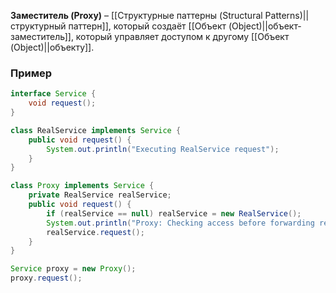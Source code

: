 **Заместитель (Proxy)** – [[Структурные паттерны (Structural Patterns)||структурный паттерн]], который создаёт [[Объект (Object)||объект-заместитель]], который управляет доступом к другому [[Объект (Object)||объекту]].


### Пример

```java
interface Service {
    void request();
}

class RealService implements Service {
    public void request() { 
	    System.out.println("Executing RealService request"); 
	}
}

class Proxy implements Service {
    private RealService realService;
    public void request() {
        if (realService == null) realService = new RealService();
        System.out.println("Proxy: Checking access before forwarding request");
        realService.request();
    }
}

Service proxy = new Proxy();
proxy.request();
```